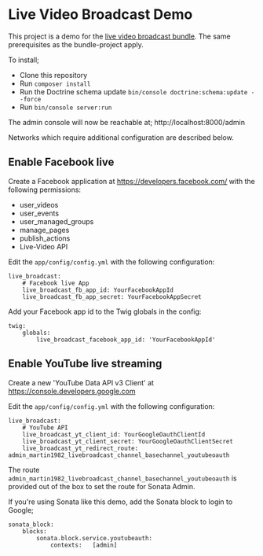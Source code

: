 Live Video Broadcast Demo
=========================

This project is a demo for the [live video broadcast bundle](https://github.com/Martin1982/live-broadcast-bundle). The same prerequisites as the bundle-project apply. 

To install;

* Clone this repository
* Run `composer install`
* Run the Doctrine schema update `bin/console doctrine:schema:update --force`
* Run `bin/console server:run`

The admin console will now be reachable at; http://localhost:8000/admin

Networks which require additional configuration are described below.

## Enable Facebook live

Create a Facebook application at https://developers.facebook.com/ with the following permissions:

- user_videos
- user_events
- user_managed_groups
- manage_pages
- publish_actions
- Live-Video API

Edit the `app/config/config.yml` with the following configuration:

    live_broadcast:
        # Facebook live App
        live_broadcast_fb_app_id: YourFacebookAppId
        live_broadcast_fb_app_secret: YourFacebookAppSecret

Add your Facebook app id to the Twig globals in the config:

    twig:
        globals:
            live_broadcast_facebook_app_id: 'YourFacebookAppId'
    
## Enable YouTube live streaming

Create a new 'YouTube Data API v3 Client' at https://console.developers.google.com

Edit the `app/config/config.yml` with the following configuration:

    live_broadcast:
        # YouTube API
        live_broadcast_yt_client_id: YourGoogleOauthClientId
        live_broadcast_yt_client_secret: YourGoogleOauthClientSecret
        live_broadcast_yt_redirect_route: admin_martin1982_livebroadcast_channel_basechannel_youtubeoauth

The route `admin_martin1982_livebroadcast_channel_basechannel_youtubeoauth` is provided out of the box to set the route for Sonata Admin.

If you're using Sonata like this demo, add the Sonata block to login to Google;

    sonata_block:
        blocks:
            sonata.block.service.youtubeauth:
                contexts:   [admin]